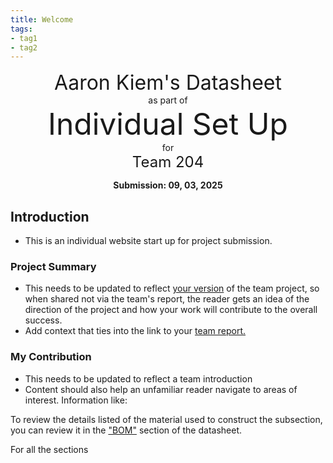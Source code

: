 ```yaml
---
title: Welcome
tags:
- tag1
- tag2
---
```

<center>
<font size= "6">Aaron Kiem's Datasheet</font><br>
as part of<br>
<font size= "8"> Individual Set Up</font><br>
for<br>
<font size= "5"> Team 204 </font><br>

**Submission: 09, 03, 2025**
</center>

## Introduction

* This is an individual website start up for project submission.

### Project Summary

* This needs to be updated to reflect <ins>your version</ins> of the team project, so when shared not via the team's report, the reader gets an idea of the direction of the project and how your work will contribute to the overall success.
* Add context that ties into the link to your [team report.](https://embedded-systems-design.github.io/EGR304TeamTemplate/)


### My Contribution

* This needs to be updated to reflect a team introduction
* Content should also help an unfamiliar reader navigate to areas of interest. Information like:

To review the details listed of the material used to construct the subsection, you can review it in the ["BOM"](https://embedded-systems-design.github.io/EGR304DataSheetTemplate/03-BOM/BOM/) section of the datasheet.

For all the sections
